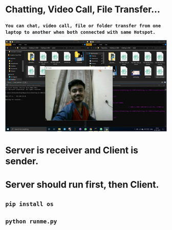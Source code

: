 
# Chatting, Video Call, File Transfer...

### `You can chat, video call, file or folder transfer from one laptop to another when both connected with same Hotspot.`

![ss](https://github.com/imvickykumar999/Video-Call-File-Transfer-Chatting/blob/main/screenshots/screenshot.jpg?raw=true)

# Server is receiver and Client is sender.
# Server should run first, then Client.

## `pip install os`
## `python runme.py`
